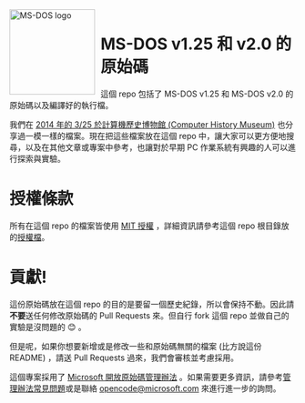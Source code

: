 <img width="150" height="150" align="left" style="float: left; margin: 0 10px 0 0;" alt="MS-DOS logo" src="https://github.com/Kapelu/MS-DOS/blob/main/.readmes/msdos-logo.png?raw=true">

# MS-DOS v1.25 和 v2.0 的原始碼
這個 repo 包括了 MS-DOS v1.25 和 MS-DOS v2.0 的原始碼以及編譯好的執行檔。

我們在 [2014 年的 3/25 於計算機歷史博物館 (Computer History Museum)](http://www.computerhistory.org/atchm/microsoft-ms-dos-early-source-code/) 也分享過一模一樣的檔案。現在把這些檔案放在這個 repo 中，讓大家可以更方便地搜尋，以及在其他文章或專案中參考，也讓對於早期 PC 作業系統有興趣的人可以進行探索與實驗。

# 授權條款
所有在這個 repo 的檔案皆使用 [MIT 授權](https://en.wikipedia.org/wiki/MIT_License) ，詳細資訊請參考這個 repo 根目錄放的[授權檔](https://github.com/Microsoft/MS-DOS/blob/master/LICENSE.md)。

# 貢獻!
這份原始碼放在這個 repo 的目的是要留一個歷史紀錄，所以會保持不動。因此請**不要**送任何修改原始碼的 Pull Requests 來。但自行 fork 這個 repo 並做自己的實驗是沒問題的 😊 。

但是呢，如果你想要新增或是修改一些和原始碼無關的檔案 (比方說這份 README) ，請送 Pull Requests 過來，我們會審核並考慮採用。

這個專案採用了 [Microsoft 開放原始碼管理辦法](https://opensource.microsoft.com/codeofconduct/) 。如果需要更多資訊，請參考[管理辦法常見問題](https://opensource.microsoft.com/codeofconduct/faq/)或是聯絡 [opencode@microsoft.com](mailto:opencode@microsoft.com) 來進行進一步的詢問。
